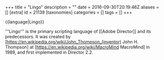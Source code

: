 +++
title = "Lingo"
description = ""
date = 2016-09-30T20:19:46Z
aliases = []
[extra]
id = 21139
[taxonomies]
categories = []
tags = []
+++

{{language|Lingo}}

'''Lingo''' is the primary scripting language of [[Adobe Director]] and its predecessors. It was created by [https://en.wikipedia.org/wiki/John_Thompson_(inventor) John H. Thompson] at [https://en.wikipedia.org/wiki/MacroMind MacroMind] in 1989, and first implemented in Director 2.2.
